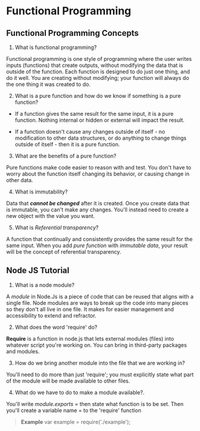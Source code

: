 # Functional Programming

## Functional Programming Concepts

1. What is functional programming?

Functional programming is one style of programming where the user writes inputs (functions) that create outputs, without modifying the data that is outside of the function. Each function is designed to do just one thing, and do it well. You are creating without modifying; your function will always do the one thing it was created to do.  

2. What is a pure function and how do we know if something is a pure function?

- If a function gives the same result for the same input, it is a pure function. Nothing internal or hidden or external will impact the result.

- If a function doesn't cause any changes outside of itself - no modification to other data structures, or do anything to change things outside of itself - then it is a pure function.

3. What are the benefits of a pure function?

Pure functions make code easier to reason with and test.  You don't have to worry about the function itself changing its behavior, or causing change in other data.

4. What is immutability?

Data that ***cannot be changed*** after it is created. Once you create data that is immutable, you can't make any changes. You'll instead need to create a new object with the value you want.

5. What is *Referential transparency*?

A function that continually and consistently provides the same result for the same input. When you add *pure function* with *immutable data*, your result will be the concept of referential transparency.

## Node JS Tutorial

1. What is a node module?

A *module* in Node.Js is a piece of code that can be reused that aligns with a single file. Node modules are ways to break up the code into many pieces so they don't all live in one file. It makes for easier management and accessibility to extend and refractor.

2. What does the word 'require' do?

**Require** is a function in node.js that lets external modules (files) into whatever script you're working on. You can bring in third-party packages and modules.

3. How do we bring another module into the file that we are working in?

You'll need to do more than just 'require'; you must explicitly state what part of the module will be made available to other files.

4. What do we have to do to make a module available?.

You'll write *module.exports =* then state what function is to be set. Then you'll create a variable name = to the 'require' function

> **Example** var example = require('./example');


